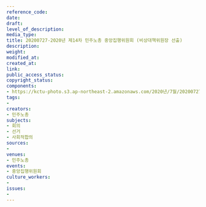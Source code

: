 ```yaml
---
reference_code: 
date: 
draft: 
level_of_description: 
media_type: 
title: 20200727-2020년 제14차 민주노총 중앙집행위원회 (비상대책위원장 선출)
description: 
weight: 
modified_at: 
created_at: 
link: 
public_access_status: 
copyright_status: 
components:
- https://kctu-photo.s3.ap-northeast-2.amazonaws.com/2020년/7월/20200727-2020년+제14차+민주노총+중앙집행위원회+(비상대책위원장+선출)/WW1D4821.jpg
tags:
- 
creators:
- 민주노총
subjects:
- 회의
- 선거
- 사회적합의
sources:
- 
venues:
- 민주노총
events:
- 중앙집행위원회
culture_workers:
- 
issues:
- 
---
```

